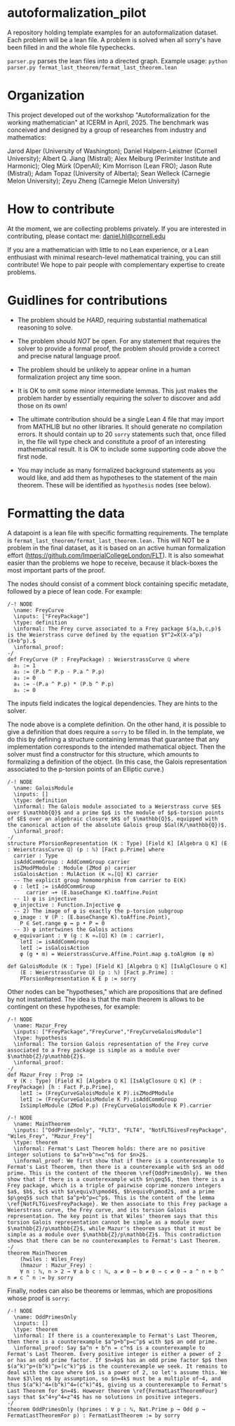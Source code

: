# autoformalization_pilot
A repository holding template examples for an autoformalization dataset. Each problem will be a lean file. A problem is solved when all sorry's have been filled in and the whole file typechecks.

`parser.py` parses the lean files into a directed graph. Example usage: `python parser.py fermat_last_theorem/fermat_last_theorem.lean`

# Organization

This project developed out of the workshop "Autoformalization for the working mathematician" at ICERM in April, 2025. The benchmark was conceived and designed by a group of researches from industry and mathematics:

Jarod Alper (University of Washington); Daniel Halpern-Leistner (Cornell University); Albert Q. Jiang (Mistral); Alex Meiburg (Perimiter Institute and Harmonic); Oleg Mürk (OpenAI); Kim Morrison (Lean FRO); Jason Rute (Mistral); Adam Topaz (University of Alberta); Sean Welleck (Carnegie Melon University); Zeyu Zheng (Carnegie Melon University)

# How to contribute
At the moment, we are collecting problems privately. If you are interested in contributing, please contact me: daniel.hl@cornell.edu

If you are a mathematician with little to no Lean experience, or a Lean enthusiast with minimal research-level mathematical training, you can still contribute! We hope to pair people with complementary expertise to create problems.

# Guidlines for contributions

- The problem should be *HARD*, requiring substantial mathematical reasoning to solve.

- The problem should *NOT* be open. For any statement that requires the solver to provide a formal proof, the problem should provide a correct and precise natural language proof.

- The problem should be unlikely to appear online in a human formalization project any time soon.

- It is OK to omit some minor intermediate lemmas. This just makes the problem harder by essentially requiring the solver to discover and add those on its own!

- The ultimate contribution should be a single Lean 4 file that may import from MATHLIB but no other libraries. It should generate no compilation errors. It should contain up to 20 `sorry` statements such that, once filled in, the file will type check and constitute a proof of an interesting mathematical result. It is OK to include some supporting code above the first node.

- You may include as many formalized background statements as you would like, and add them as hypotheses to the statement of the main theorem. These will be identified as `hypothesis` nodes (see below).

# Formatting the data
A datapoint is a lean file with specific formatting requirements. The template is `fermat_last_theorem/fermat_last_theorem.lean.` This will NOT be a problem in the final dataset, as it is based on an active human formalization effort (https://github.com/ImperialCollegeLondon/FLT). It is also somewhat easier than the problems we hope to receive, because it black-boxes the most important parts of the proof.

The nodes should consist of a comment block containing specific metadate, followed by a piece of lean code. For example:

```Lean
/-! NODE
  \name: FreyCurve
  \inputs: ["FreyPackage"]
  \type: definition
  \informal: The Frey curve associated to a Frey package $(a,b,c,p)$ is the Weierstrass curve defined by the equation $Y^2=X(X-a^p)(X+b^p).$
  \informal_proof:
-/
def FreyCurve (P : FreyPackage) : WeierstrassCurve ℚ where
  a₁ := 1
  a₂ := (P.b ^ P.p - P.a ^ P.p)
  a₃ := 0
  a₄ := -(P.a ^ P.p) * (P.b ^ P.p)
  a₆ := 0
```

The inputs field indicates the logical dependencies. They are hints to the solver.

The node above is a complete definition. On the other hand, it is possible to give a definition that does require a `sorry` to be filled in. In the template, we do this by defining a structure containing lemmas that guarantee that any implementation corresponds to the intended mathematical object. Then the solver must find a constructor for this structure, which amounts to formalizing a definition of the object. (In this case, the Galois representation associated to the p-torsion points of an Elliptic curve.)

```Lean
/-! NODE
  \name: GaloisModule
  \inputs: []
  \type: definition
  \informal: The Galois module associated to a Weierstrass curve $E$ over $\mathbb{Q}$ and a prime $p$ is the module of $p$-torsion points of $E$ over an algebraic closure $K$ of $\mathbb{Q}$, equipped with the canonical action of the absolute Galois group $Gal(K/\mathbb{Q})$.
  \informal_proof:
-/
structure PTorsionRepresentation (K : Type) [Field K] [Algebra ℚ K] (E : WeierstrassCurve ℚ) (p : ℕ) [Fact p.Prime] where
  carrier : Type
  isAddCommGroup : AddCommGroup carrier
  isZModPModule : Module (ZMod p) carrier
  isGaloisAction : MulAction (K ≃ₐ[ℚ] K) carrier
  -- The explicit group homomorphism from carrier to E(K)
  φ : letI := isAddCommGroup
      carrier →+ (E.baseChange K).toAffine.Point
  -- 1) φ is injective
  φ_injective : Function.Injective φ
  -- 2) The image of φ is exactly the p-torsion subgroup
  φ_image : ∀ (P : (E.baseChange K).toAffine.Point),
    P ∈ Set.range φ ↔ p • P = 0
  -- 3) φ intertwines the Galois actions
  φ_equivariant : ∀ (g : K ≃ₐ[ℚ] K) (m : carrier),
    letI := isAddCommGroup
    letI := isGaloisAction
    φ (g • m) = WeierstrassCurve.Affine.Point.map g.toAlgHom (φ m)

def GaloisModule (K : Type) [Field K] [Algebra ℚ K] [IsAlgClosure ℚ K]
    (E : WeierstrassCurve ℚ) (p : ℕ) [Fact p.Prime] :
    PTorsionRepresentation K E p := sorry
```

Other nodes can be "hypotheses," which are propositions that are defined by not instantiated. The idea is that the main theorem is allows to be contingent on these hypotheses, for example:

```Lean
/-! NODE
  \name: Mazur_Frey
  \inputs: ["FreyPackage","FreyCurve","FreyCurveGaloisModule"]
  \type: hypothesis
  \informal: The torsion Galois representation of the Frey curve associated to a Frey package is simple as a module over $\mathbb{Z}/p\mathbb{Z}$.
  \informal_proof:
-/
def Mazur_Frey : Prop :=
  ∀ (K : Type) [Field K] [Algebra ℚ K] [IsAlgClosure ℚ K] (P : FreyPackage) [h : Fact P.p.Prime],
    letI := (FreyCurveGaloisModule K P).isZModPModule
    letI := (FreyCurveGaloisModule K P).isAddCommGroup
    IsSimpleModule (ZMod P.p) (FreyCurveGaloisModule K P).carrier

/-! NODE
  \name: MainTheorem
  \inputs: ["OddPrimesOnly", "FLT3", "FLT4", "NotFLTGivesFreyPackage", "Wiles_Frey", "Mazur_Frey"]
  \type: theorem
  \informal: Fermat's Last Theorem holds: there are no positive integer solutions to $a^n+b^n=c^n$ for $n>2$.
  \informal_proof: We first show that if there is a counterexample to Fermat's Last Theorem, then there is a counterexample with $n$ an odd prime. This is the content of the theorem \ref{OddPrimesOnly}. We then show that if there is a counterexample with $n\geq5$, then there is a Frey package, which is a triple of pairwise coprime nonzero integers $a$, $b$, $c$ with $a\equiv3\pmod4$, $b\equiv0\pmod2$, and a prime $p\geq5$ such that $a^p+b^p=c^p$. This is the content of the lemma \ref{NotFLTGivesFreyPackage}. We then associate to this Frey package a Weierstrass curve, the Frey curve, and its torsion Galois representation. The key point is that Wiles' theorem says that this torsion Galois representation cannot be simple as a module over $\mathbb{Z}/p\mathbb{Z}$, while Mazur's theorem says that it must be simple as a module over $\mathbb{Z}/p\mathbb{Z}$. This contradiction shows that there can be no counterexamples to Fermat's Last Theorem.
-/
theorem MainTheorem
    (hwiles : Wiles_Frey)
    (hmazur : Mazur_Frey) :
    ∀ n : ℕ, n > 2 → ∀ a b c : ℕ, a ≠ 0 → b ≠ 0 → c ≠ 0 → a ^ n + b ^ n ≠ c ^ n := by sorry
```

Finally, nodes can also be theorems or lemmas, which are propositions whose proof is `sorry`:

```Lean
/-! NODE
  \name: OddPrimesOnly
  \inputs: []
  \type: theorem
  \informal: If there is a counterexample to Fermat's Last Theorem, then there is a counterexample $a^p+b^p=c^p$ with $p$ an odd prime.
  \informal_proof: Say $a^n + b^n = c^n$ is a counterexample to Fermat's Last Theorem. Every positive integer is either a power of 2 or has an odd prime factor. If $n=kp$ has an odd prime factor $p$ then $(a^k)^p+(b^k)^p=(c^k)^p$ is the counterexample we seek. It remains to deal with the case where $n$ is a power of 2, so let's assume this. We have $3\leq n$ by assumption, so $n=4k$ must be a multiple of~4, and thus $(a^k)^4=(b^k)^4=(c^k)^4$, giving us a counterexample to Fermat's Last Theorem for $n=4$. However theorem \ref{FermatLastTheoremFour} says that $x^4+y^4=z^4$ has no solutions in positive integers.
-/
theorem OddPrimesOnly (hprimes : ∀ p : ℕ, Nat.Prime p → Odd p → FermatLastTheoremFor p) : FermatLastTheorem := by sorry
```
